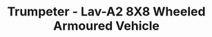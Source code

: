 ---
layout: product
title: "Trumpeter - Lav-A2 8X8 Wheeled Armoured Vehicle"
price: "3600" 
desc: "N/A"
img_path: "/assets/img/TRU01521.webp"
brand: "N/A"
available: false
special_offer: false
new: false
soon: false
cat: "010000"
subcat: "013400"
subsubcat: "0N/A"
sifra: "TRU01521"
popular: false
spec: false
---